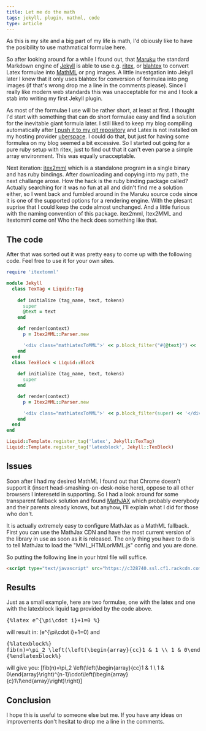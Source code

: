 ```yaml
---
title: Let me do the math
tags: jekyll, plugin, mathml, code
type: article
---
```


As this is my site and a big part of my life is math, I'd obiously like to have 
the posibility to use mathmatical formulae here. 

So after looking around for a while I found out, that [Maruku](http://maruku.rubyforge.org/) 
the standard Markdown engine of [Jekyll](http://jekyllrb.com) is able to use e.g. 
[ritex](http://ritex.rubyforge.org/), or [blahtex](http://gva.noekeon.org/blahtexml/) 
to convert Latex formulae into [MathML](http://en.wikipedia.org/wiki/MathML) or png 
images. A little investgation into Jekyll later I knew that it only uses blahtex for 
conversion of formulea into png images (if that's wrong drop me a line in the 
comments please). Since I really like modern web standards this was unacceptable for 
me and I took a stab into writing my first Jekyll plugin.

<!--more-->

As most of the formulae I use will be rather short, at least at first. I thought
I'd start with something that can do short formulae easy and find a solution for
the inevitable giant formula later. I still liked to keep my blog compiling 
automatically after
[I push it to my git repository](/private/2012/12/10/Setting%2Bup%2BShop.html) 
and Latex is not installed on my hosting provider [uberspace](http://uberspace.de). 
I could do that, but just for having some formulea on my blog seemed a bit excessive. 
So I started out going for a pure ruby setup with ritex, just to find out that it can't
even parse a simple array environment. This was equally unacceptable. 

Next iteration: 
[itex2mml](http://golem.ph.utexas.edu/~distler/blog/itex2MML.html)
which is a standalone program in a single binary and has ruby bindings. After downloading and 
copying into my path, the next challange arose. How the hack is the ruby binding package 
called? Actually searching for it was no fun at all and didn't find me a solution either, 
so I went back and fumbled around in the Maruku source code since it is one of the supported
options for a rendering engine. With the plesant suprise that I could keep the code almost unchanged. 
And a little furious with the naming convention of this package. itex2mml, Itex2MML and itextomml 
come on! Who the heck does something like that. 

## The code

After that was sorted out it was pretty easy to come up with the following code. Feel free 
to use it for your own sites.

~~~ ruby
require 'itextomml'

module Jekyll
  class TexTag < Liquid::Tag
  
    def initialize (tag_name, text, tokens)
      super
      @text = text
    end 

    def render(context) 
      p = Itex2MML::Parser.new

      '<div class="mathLatexToMML">' << p.block_filter("#{@text}") << '</div>'
    end
  end
  class TexBlock < Liquid::Block
  
    def initialize (tag_name, text, tokens)
      super
    end 

    def render(context) 
      p = Itex2MML::Parser.new

      '<div class="mathLatexToMML">' << p.block_filter(super) << '</div>'
    end
  end
end 

Liquid::Template.register_tag('latex', Jekyll::TexTag)
Liquid::Template.register_tag('latexblock', Jekyll::TexBlock)

~~~

## Issues
Soon after I had my desired MathML I found out that Chrome doesn't support it (insert 
head-smashing-on-desk-noise here), oppose to all other browsers I interesetd in 
supporting. So I had a look around for some transparent fallback solution and found 
[MathJAX](http://www.mathjax.org) which probably everybody and their parents already 
knows, but anyhow, I'll explain what I did for those who don't.

It is actually extremely easy to configure MathJax as a MathML fallback. First you can
use the MathJax CDN and have the most current version of the library in use as soon as
it is released. The only thing you have to do is to tell MathJax to load the 
"MML_HTMLorMML.js" config and you are done.

So putting the following line in your html file will suffice.

~~~ html
<script type="text/javascript" src="https://c328740.ssl.cf1.rackcdn.com/mathjax/latest/MathJax.js?config=MML_HTMLorMML.js"></script>
~~~

## Results
Just as a small example, here are two formulae, one with the latex and one with the
latexblock liquid tag provided by the code above.

<pre>
{%latex e^{\pi\cdot i}+1=0 %}
</pre>
will result in: 
\(e^{\pi\cdot i}+1=0\)
and 

<pre>
{%latexblock%}
fib(n)=\pi_2 \left(\left(\begin{array}{cc}1 &amp; 1 \\ 1 &amp; 0\end{array}\right)^{n-1}\cdot\left(\begin{array}{c}1\\1\end{array}\right)\right)
{%endlatexblock%}
</pre>

will give you: 
\[fib(n)=\pi_2 \left(\left(\begin{array}{cc}1 & 1 \\ 1 & 0\end{array}\right)^{n-1}\cdot\left(\begin{array}{c}1\\1\end{array}\right)\right)\]

## Conclusion

I hope this is useful to someone else but me. If you have any ideas on improvements don't hesitat to drop me a line in the comments.
